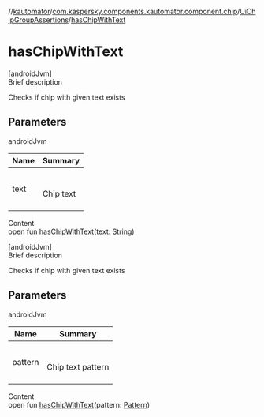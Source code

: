 //[kautomator](../../index.md)/[com.kaspersky.components.kautomator.component.chip](../index.md)/[UiChipGroupAssertions](index.md)/[hasChipWithText](has-chip-with-text.md)



# hasChipWithText  
[androidJvm]  
Brief description  


Checks if chip with given text exists



## Parameters  
  
androidJvm  
  
|  Name|  Summary| 
|---|---|
| text| <br><br>Chip text<br><br>
  
  
Content  
open fun [hasChipWithText](has-chip-with-text.md)(text: [String](https://kotlinlang.org/api/latest/jvm/stdlib/kotlin/-string/index.html))  


[androidJvm]  
Brief description  


Checks if chip with given text exists



## Parameters  
  
androidJvm  
  
|  Name|  Summary| 
|---|---|
| pattern| <br><br>Chip text pattern<br><br>
  
  
Content  
open fun [hasChipWithText](has-chip-with-text.md)(pattern: [Pattern](https://docs.oracle.com/javase/8/docs/api/java/util/regex/Pattern.html))  



